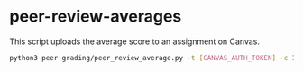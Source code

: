 # peer-review-averages

This script uploads the average score to an assignment on Canvas.

```sh
python3 peer-grading/peer_review_average.py -t [CANVAS_AUTH_TOKEN] -c 1518980 -a 8475255
```
